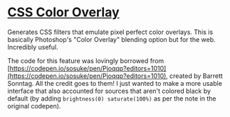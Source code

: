# [CSS Color Overlay](https://topheranselmo.com/tools/color-overlay)

Generates CSS filters that emulate pixel perfect color overlays. This is basically Photoshop's "Color Overlay" blending option but for the web. Incredibly useful.

The code for this feature was lovingly borrowed from [https://codepen.io/sosuke/pen/Pjoqqp?editors=1010](https://codepen.io/sosuke/pen/Pjoqqp?editors=1010), created by Barrett Sonntag. All the credit goes to them! I just wanted to make a more usable interface that also accounted for sources that aren't colored black by default (by adding `brightness(0) saturate(100%)` as per the note in the original codepen).